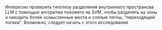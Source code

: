 Интересно проверить гипотезу разделения внутреннего пространсва LLM с помощью алгоритма похожего на SVM, чтобы разделять на зоны и находить более осмысленные места и слепые пятны, "переходящей логики". 
Возможно, следует начать с этого исследования